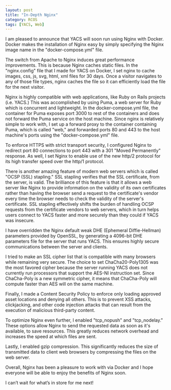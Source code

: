 ```yaml
---
layout: post
title: "In-Depth Nginx"
category: RCOS
tags: [YACS, Web]
---
```


I am pleased to announce that YACS will soon run using Nginx with Docker. Docker makes the installation of Nginx easy by simply specifying the Nginx image name in the "docker-compose.yml" file.


The switch from Apache to Nginx induces great performance improvements. This is because Nginx caches static files. In the "nginx.config" file that I made for YACS on Docker, I set nginx to cache images, css, js, svg, html, xml files for 30 days. Once a visitor navigates to any of those file types, nginx caches the file so it can efficiently load the file for the next visitor.


Nginx is highly compatible with web applications, like Ruby on Rails projects (i.e. YACS.) This was accomplished by using Puma, a web server for Ruby which is concurrent and lightweight. In the docker-compose.yml file, the container for Puma exposes port 3000 to rest of the containers and does not forward the Puma service on the host machine. Since nginx is relatively simple to work with, I set up a forward proxy to the container containing Puma, which is called "web," and forwarded ports 80 and 443 to the host machine's ports using the "docker-compose.yml" file.


To enforce HTTPS with strict transport security, I configured Nginx to redirect port 80 connections to port 443 with a 301 "Moved Permanently" response. As well, I set Nginx to enable use of the new http/2 protocol for its high transfer speed over the http/1 protocol.


There is another amazing feature of modern web servers which is called "OCSP (SSL) stapling." SSL stapling verifies that the SSL certificate, from the server, is valid. The brilliance of this feature is that it allows a web server like Nginx to provide information on the validity of its own certificates rather than having the browser send a request to the certificate's vendor every time the browser needs to check the validity of the server's certificate. SSL stapling effectively shifts the burden of handling OCSP requests from the certificate vendors to web servers, which in turn helps users connect to YACS faster and more securely than they could if YACS was insecure.


I have overridden the Nginx default weak DHE (Ephemeral Diffie-Hellman) parameters provided by OpenSSL, by generating a 4096-bit DHE parameters file for the server that runs YACS. This ensures highly secure communications between the server and clients.


I tried to make an SSL cipher list that is compatible with many browsers while remaining very secure. The choice to set ChaCha20-Poly1305 was the most favored cipher because the server running YACS does not currently run processors that support the AES-NI instruction set. Since ChaCha-Poly is a new symmetric cipher, it means that ChaCha-Poly will compute faster than AES will on the same machine.


Finally, I made a Content Security Policy to enforce only loading approved asset locations and denying all others. This is to prevent XSS attacks, clickjacking, and other code injection attacks that can result from the execution of malicious third-party content.


To optimize Nginx even further, I enabled "tcp_nopush" and "tcp_nodelay." These options allow Nginx to send the requested data as soon as it's available, to save resources. This greatly reduces network overhead and increases the speed at which files are sent.


Lastly, I enabled gzip compression. This significantly reduces the size of transmitted data to client web browsers by compressing the files on the web server.


Overall, Nginx has been a pleasure to work with via Docker and I hope everyone will be able to enjoy the benefits of Nginx soon.


I can’t wait for what’s in store for me next!
